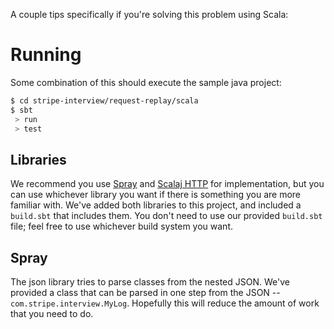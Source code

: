 A couple tips specifically if you're solving this problem using Scala:

# Running

Some combination of this should execute the sample java project:
```bash
$ cd stripe-interview/request-replay/scala
$ sbt
 > run
 > test
```

Libraries
---------

We recommend you use [Spray][spray/spray-json] and [Scalaj HTTP][scalaj/scalaj-http] for implementation,
but you can use whichever library you want if there is something you are more familiar with. We've added both
libraries to this project, and included a `build.sbt` that includes them. You don't need to use our provided
`build.sbt` file; feel free to use whichever build system you want.

Spray
----

The json library tries to parse classes from the nested JSON. We've
provided a class that can be parsed in one step from the JSON --
`com.stripe.interview.MyLog`. Hopefully this will reduce the amount
of work that you need to do.

[spray/spray-json]: https://github.com/spray/spray-json
[scalaj/scalaj-http]: https://github.com/scalaj/scalaj-http
